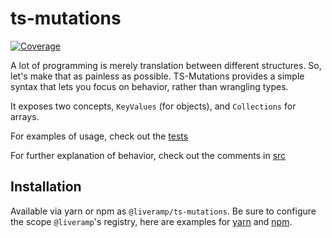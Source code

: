 # ts-mutations
[![Coverage](https://sonarcloud.io/api/project_badges/measure?project=LiveRamp_ts-mutations&metric=coverage&token=50fd11bd0e319d169c0c3d49c87cb6f17d32ee41)](https://sonarcloud.io/dashboard?id=LiveRamp_ts-mutations)

A lot of programming is merely translation between different structures. So, let's make that as painless as possible. TS-Mutations provides a simple syntax that lets you focus on behavior, rather than wrangling types. 

It exposes two concepts, `KeyValues` (for objects), and `Collections` for arrays. 

For examples of usage, check out the [tests](test)

For further explanation of behavior, check out the comments in [src](src)

## Installation

Available via yarn or npm as `@liveramp/ts-mutations`. Be sure to configure the scope `@liveramp`'s registry, here are examples for [yarn](https://github.com/LiveRamp/data-store-buyer-api/blob/d8c0246b5e8dca5ead9fac6399a49aa94daff4ba/api/.yarnrc) and [npm](https://github.com/LiveRamp/data-store-buyer-api/blob/d8c0246b5e8dca5ead9fac6399a49aa94daff4ba/api/.npmrc).

